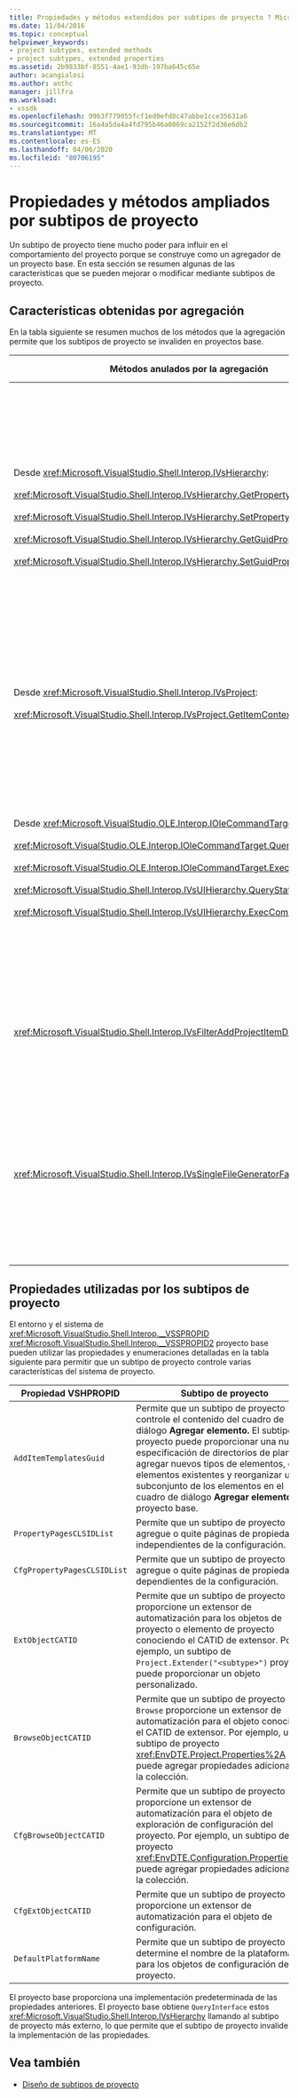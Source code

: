 ```yaml
---
title: Propiedades y métodos extendidos por subtipos de proyecto ? Microsoft Docs
ms.date: 11/04/2016
ms.topic: conceptual
helpviewer_keywords:
- project subtypes, extended methods
- project subtypes, extended properties
ms.assetid: 2b9833bf-8551-4ae1-93db-197ba645c65e
author: acangialosi
ms.author: anthc
manager: jillfra
ms.workload:
- vssdk
ms.openlocfilehash: 9963f779055fcf1ed0efd8c47abbe1cce35631a6
ms.sourcegitcommit: 16a4a5da4a4fd795b46a0869ca2152f2d36e6db2
ms.translationtype: MT
ms.contentlocale: es-ES
ms.lasthandoff: 04/06/2020
ms.locfileid: "80706195"
---
```

# <a name="properties-and-methods-extended-by-project-subtypes"></a>Propiedades y métodos ampliados por subtipos de proyecto
Un subtipo de proyecto tiene mucho poder para influir en el comportamiento del proyecto porque se construye como un agregador de un proyecto base. En esta sección se resumen algunas de las características que se pueden mejorar o modificar mediante subtipos de proyecto.

## <a name="features-gained-by-aggregation"></a>Características obtenidas por agregación
 En la tabla siguiente se resumen muchos de los métodos que la agregación permite que los subtipos de proyecto se invaliden en proyectos base.

|Métodos anulados por la agregación|Subtipo de proyecto|
|---------------------------------------|---------------------|
|Desde <xref:Microsoft.VisualStudio.Shell.Interop.IVsHierarchy>:<br /><br /> <xref:Microsoft.VisualStudio.Shell.Interop.IVsHierarchy.GetProperty%2A><br /><br /> <xref:Microsoft.VisualStudio.Shell.Interop.IVsHierarchy.SetProperty%2A><br /><br /> <xref:Microsoft.VisualStudio.Shell.Interop.IVsHierarchy.GetGuidProperty%2A><br /><br /> <xref:Microsoft.VisualStudio.Shell.Interop.IVsHierarchy.SetGuidProperty%2A>|Permite que un subtipo de proyecto<br /><br /> - Cambiar el título y el icono del nodo del proyecto.<br />- Anular `Browse` completamente el objeto de proyecto.<br />- Controlar si se puede cambiar el nombre del proyecto.<br />- Ordenar el control.<br />- Controlar el contexto del usuario para la ayuda dinámica.|
|Desde <xref:Microsoft.VisualStudio.Shell.Interop.IVsProject>:<br /><br /> <xref:Microsoft.VisualStudio.Shell.Interop.IVsProject.GetItemContext%2A>|Permite que un subtipo de proyecto controle qué servicios contextuales se proporcionan a diseñadores y editores.|
|Desde <xref:Microsoft.VisualStudio.OLE.Interop.IOleCommandTarget>:<br /><br /> <xref:Microsoft.VisualStudio.OLE.Interop.IOleCommandTarget.QueryStatus%2A><br /><br /> <xref:Microsoft.VisualStudio.OLE.Interop.IOleCommandTarget.Exec%2A><br /><br /> <xref:Microsoft.VisualStudio.Shell.Interop.IVsUIHierarchy.QueryStatusCommand%2A><br /><br /> <xref:Microsoft.VisualStudio.Shell.Interop.IVsUIHierarchy.ExecCommand%2A>|Permite que un subtipo de proyecto<br /><br /> - Participar en el enrutamiento de comandos para los comandos del proyecto.<br />- Agregar, quitar o deshabilitar los comandos ambientales del proyecto y los comandos activos del Explorador de soluciones.|
|<xref:Microsoft.VisualStudio.Shell.Interop.IVsFilterAddProjectItemDlg2>|Permite que el subtipo de proyecto filtre lo que el usuario ve en el cuadro de diálogo **Agregar nuevo elemento.**|
|<xref:Microsoft.VisualStudio.Shell.Interop.IVsSingleFileGeneratorFactory>|Permite que un subtipo de proyecto<br /><br /> - Determinar el generador predeterminado dada una extensión de archivo.<br />- Asignar un nombre de generador legible humano a un objeto COM.|

## <a name="properties-used-by-project-subtypes"></a>Propiedades utilizadas por los subtipos de proyecto
 El entorno y el sistema de <xref:Microsoft.VisualStudio.Shell.Interop.__VSSPROPID> <xref:Microsoft.VisualStudio.Shell.Interop.__VSSPROPID2> proyecto base pueden utilizar las propiedades y enumeraciones detalladas en la tabla siguiente para permitir que un subtipo de proyecto controle varias características del sistema de proyecto.

|Propiedad VSHPROPID|Subtipo de proyecto|
|------------------------|---------------------|
|`AddItemTemplatesGuid`|Permite que un subtipo de proyecto controle el contenido del cuadro de diálogo **Agregar elemento.** El subtipo de proyecto puede proporcionar una nueva especificación de directorios de plantilla, agregar nuevos tipos de elementos, quitar elementos existentes y reorganizar un subconjunto de los elementos en el cuadro de diálogo **Agregar elemento** del proyecto base.|
|`PropertyPagesCLSIDList`|Permite que un subtipo de proyecto agregue o quite páginas de propiedades independientes de la configuración.|
|`CfgPropertyPagesCLSIDList`|Permite que un subtipo de proyecto agregue o quite páginas de propiedades dependientes de la configuración.|
|`ExtObjectCATID`|Permite que un subtipo de proyecto proporcione un extensor de automatización para los objetos de proyecto o elemento de proyecto conociendo el CATID de extensor. Por ejemplo, un subtipo de `Project.Extender("<subtype>")` proyecto puede proporcionar un objeto personalizado.|
|`BrowseObjectCATID`|Permite que un subtipo de proyecto `Browse` proporcione un extensor de automatización para el objeto conociendo el CATID de extensor. Por ejemplo, un subtipo de proyecto <xref:EnvDTE.Project.Properties%2A> puede agregar propiedades adicionales a la colección.|
|`CfgBrowseObjectCATID`|Permite que un subtipo de proyecto proporcione un extensor de automatización para el objeto de exploración de configuración del proyecto. Por ejemplo, un subtipo de proyecto <xref:EnvDTE.Configuration.Properties%2A> puede agregar propiedades adicionales a la colección.|
|`CfgExtObjectCATID`|Permite que un subtipo de proyecto proporcione un extensor de automatización para el objeto de configuración.|
|`DefaultPlatformName`|Permite que un subtipo de proyecto determine el nombre de la plataforma para los objetos de configuración del proyecto.|

 El proyecto base proporciona una implementación predeterminada de las propiedades anteriores. El proyecto base obtiene `QueryInterface` estos <xref:Microsoft.VisualStudio.Shell.Interop.IVsHierarchy> llamando al subtipo de proyecto más externo, lo que permite que el subtipo de proyecto invalide la implementación de las propiedades.

## <a name="see-also"></a>Vea también
- [Diseño de subtipos de proyecto](../../extensibility/internals/project-subtypes-design.md)
